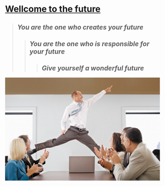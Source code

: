 # **<u>Wellcome to the future</u>**

>## *You are the one who creates your future*
>>## *You are the one who is responsible for your future*
>>>## *Give yourself a wonderful future*

![Alt text](futur.jpg)